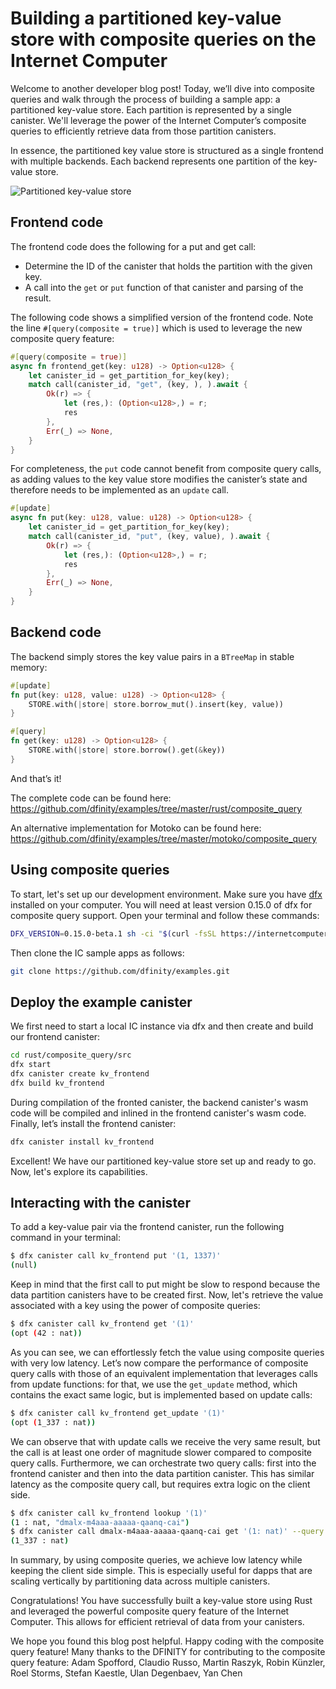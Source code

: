 # Building a partitioned key-value store with composite queries on the Internet Computer

Welcome to another developer blog post! Today, we’ll dive into composite queries and walk through the process of building a sample app: a partitioned key-value store. Each partition is represented by a single canister. We'll leverage the power of the Internet Computer’s composite queries to efficiently retrieve data from those partition canisters.

In essence, the partitioned key value store is structured as a single frontend with multiple backends. Each backend represents one partition of the key-value store.

![Partitioned key-value store](/img/blog/dev-update-blog-composite-query.png)

## Frontend code
The frontend code does the following for a put and get call:

 * Determine the ID of the canister that holds the partition with the given key.
 * A call into the `get` or `put` function of that canister and parsing of the result.

The following code shows a simplified version of the frontend code. Note the line `#[query(composite = true)]` which is used to leverage the new composite query feature:

```rust
#[query(composite = true)]
async fn frontend_get(key: u128) -> Option<u128> {
    let canister_id = get_partition_for_key(key);
    match call(canister_id, "get", (key, ), ).await {
        Ok(r) => {
            let (res,): (Option<u128>,) = r;
            res
        },
        Err(_) => None,
    }
}
```

For completeness, the `put` code cannot benefit from composite query calls, as adding values to the key value store modifies the canister’s state and therefore needs to be implemented as an `update` call.

```rust
#[update]
async fn put(key: u128, value: u128) -> Option<u128> {
    let canister_id = get_partition_for_key(key);
    match call(canister_id, "put", (key, value), ).await {
        Ok(r) => {
            let (res,): (Option<u128>,) = r;
            res
        },
        Err(_) => None,
    }
}
```

## Backend code
The backend simply stores the key value pairs in a `BTreeMap` in stable memory:

```rust
#[update]
fn put(key: u128, value: u128) -> Option<u128> {
    STORE.with(|store| store.borrow_mut().insert(key, value))
}

#[query]
fn get(key: u128) -> Option<u128> {
    STORE.with(|store| store.borrow().get(&key))
}
```

And that’s it!

The complete code can be found here: https://github.com/dfinity/examples/tree/master/rust/composite_query

An alternative implementation for Motoko can be found here: https://github.com/dfinity/examples/tree/master/motoko/composite_query

## Using composite queries
To start, let's set up our development environment. Make sure you have [dfx](https://internetcomputer.org/docs/current/developer-docs/setup/install/) installed on your computer. You will need at least version 0.15.0 of dfx for composite query support. Open your terminal and follow these commands:

```bash
DFX_VERSION=0.15.0-beta.1 sh -ci "$(curl -fsSL https://internetcomputer.org/install.sh)"
```

Then clone the IC sample apps as follows:

```bash
git clone https://github.com/dfinity/examples.git
```

## Deploy the example canister
We first need to start a local IC instance via dfx and then create and build our frontend canister:

```bash
cd rust/composite_query/src
dfx start
dfx canister create kv_frontend
dfx build kv_frontend
```

During compilation of the fronted canister, the backend canister's wasm code will be compiled and inlined in the frontend canister's wasm code.
Finally, let’s install the frontend canister:

```bash
dfx canister install kv_frontend
```

Excellent! We have our partitioned key-value store set up and ready to go. Now, let's explore its capabilities.

## Interacting with the canister
To add a key-value pair via the frontend canister, run the following command in your terminal:

```bash
$ dfx canister call kv_frontend put '(1, 1337)'
(null)
```

Keep in mind that the first call to put might be slow to respond because the data partition canisters have to be created first.
Now, let's retrieve the value associated with a key using the power of composite queries:

```bash
$ dfx canister call kv_frontend get '(1)'
(opt (42 : nat))
```

As you can see, we can effortlessly fetch the value using composite queries with very low latency.
Let’s now compare the performance of composite query calls with those of an equivalent implementation that leverages calls from update functions: for that, we use the `get_update` method, which contains the exact same logic, but is implemented based on update calls:
```bash
$ dfx canister call kv_frontend get_update '(1)'
(opt (1_337 : nat))
```

We can observe that with update calls we receive the very same result, but the call is at least one order of magnitude slower compared to composite query calls.
Furthermore, we can orchestrate two query calls: first into the frontend canister and then into the data partition canister. This has similar latency as the composite query call, but requires extra logic on the client side.
```bash
$ dfx canister call kv_frontend lookup '(1)'
(1 : nat, "dmalx-m4aaa-aaaaa-qaanq-cai")
$ dfx canister call dmalx-m4aaa-aaaaa-qaanq-cai get '(1: nat)' --query
(1_337 : nat)
```

In summary, by using composite queries, we achieve low latency while keeping the client side simple. This is especially useful for dapps that are scaling vertically by partitioning data across multiple canisters.

Congratulations! You have successfully built a key-value store using Rust and leveraged the powerful composite query feature of the Internet Computer. This allows for efficient retrieval of data from your canisters.

We hope you found this blog post helpful. Happy coding with the composite query feature!
Many thanks to the DFINITY for contributing to the composite query feature: Adam Spofford, Claudio Russo, Martin Raszyk, Robin Künzler, Roel Storms, Stefan Kaestle, Ulan Degenbaev, Yan Chen
